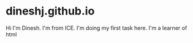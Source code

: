 # dineshj.github.io
Hi I'm Dinesh. I'm from ICE. I'm doing my first task here. 
I'm a learner of html
